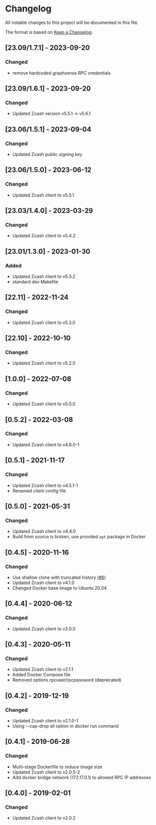 # Changelog
All notable changes to this project will be documented in this file.

The format is based on [Keep a Changelog](https://keepachangelog.com/en/1.0.0/).


## [23.09/1.7.1] - 2023-09-20
### Changed
- remove hardcoded graphsense RPC credentials

## [23.09/1.6.1] - 2023-09-20
### Changed
- Updated Zcash version v5.5.1 -> v5.6.1

## [23.06/1.5.1] - 2023-09-04
### Changed
- Updated Zcash public signing key

## [23.06/1.5.0] - 2023-06-12
### Changed
- Updated Zcash client to v5.5.1

## [23.03/1.4.0] - 2023-03-29
### Changed
- Updated Zcash client to v5.4.2

## [23.01/1.3.0] - 2023-01-30
### Added
- Updated Zcash client to v5.3.2
- standard dev Makefile

## [22.11] - 2022-11-24
### Changed
- Updated Zcash client to v5.3.0

## [22.10] - 2022-10-10
### Changed
- Updated Zcash client to v5.2.0

## [1.0.0] - 2022-07-08
### Changed
- Updated Zcash client to v5.0.0

## [0.5.2] - 2022-03-08
### Changed
- Updated Zcash client to v4.6.0-1

## [0.5.1] - 2021-11-17
### Changed
- Updated Zcash client to v4.5.1-1
- Renamed client config file

## [0.5.0] - 2021-05-31
### Changed
- Updated Zcash client to v4.4.0
- Build from source is broken, use provided `apt` package in Docker

## [0.4.5] - 2020-11-16
### Changed
- Use shallow clone with truncated history ([#6](https://github.com/graphsense/btc-client/issues/6))
- Updated Zcash client to v4.1.0
- Changed Docker base image to Ubuntu 20.04

## [0.4.4] - 2020-06-12
### Changed
- Updated Zcash client to v3.0.0

## [0.4.3] - 2020-05-11
### Changed
- Updated Zcash client to v2.1.1
- Added Docker Compose file
- Removed options rpcuser/rpcpassword (deprecated)

## [0.4.2] - 2019-12-19
### Changed
- Updated Zcash client to v2.1.0-1
- Using --cap-drop all option in docker run command

## [0.4.1] - 2019-06-28
### Changed
- Multi-stage Dockerfile to reduce image size
- Updated Zcash client to v2.0.5-2
- Add docker bridge network (172.17.0.1) to allowed RPC IP addresses

## [0.4.0] - 2019-02-01
### Changed
- Updated Zcash client to v2.0.2
